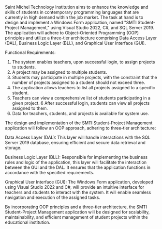 Saint Michel Technology Institution aims to enhance the knowledge and skills of students in contemporary programming languages that are currently in high demand within the job market. The task at hand is to design and implement a Windows Form application, named "SMTI Student-Project Management," using Visual Studio 2022, C#, and SQL Server 2019. The application will adhere to Object-Oriented Programming (OOP) principles and utilize a three-tier architecture comprising Data Access Layer (DAL), Business Logic Layer (BLL), and Graphical User Interface (GUI).

Functional Requirements:

1.	The system enables teachers, upon successful login, to assign projects to students.
2.	A project may be assigned to multiple students.
3.	Students may participate in multiple projects, with the constraint that the number of projects assigned to a student should not exceed three.
4.	The application allows teachers to list all projects assigned to a specific student.
5.	Teachers can view a comprehensive list of students participating in a given project.
6	After successful login, students can view all projects assigned to them.
7.	Data for teachers, students, and projects is available for system use.

The design and implementation of the SMTI Student-Project Management application will follow an OOP approach, adhering to three-tier architecture:

Data Access Layer (DAL): This layer will handle interactions with the SQL Server 2019 database, ensuring efficient and secure data retrieval and storage.

Business Logic Layer (BLL): Responsible for implementing the business rules and logic of the application, this layer will facilitate the interaction between the GUI and the DAL. It ensures that the application functions in accordance with the specified requirements.

Graphical User Interface (GUI): The Windows Form application, developed using Visual Studio 2022 and C#, will provide an intuitive interface for teachers and students to interact with the system. It will enable seamless navigation and execution of the assigned tasks.

By incorporating OOP principles and a three-tier architecture, the SMTI Student-Project Management application will be designed for scalability, maintainability, and efficient management of student projects within the educational institution.

